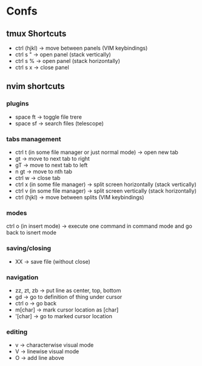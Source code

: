 # Confs

## tmux Shortcuts
* ctrl (hjkl) -> move between panels (VIM keybindings)
* ctrl s " -> open panel (stack vertically)
* ctrl s % -> open panel (stack horizontally)
* ctrl s x -> close panel

## nvim shortcuts
### plugins
* space ft -> toggle file trere
* space sf -> search files (telescope)

### tabs management
* ctrl t (in some file manager or just normal mode) -> open new tab
* gt -> move to next tab to right
* gT -> move to next tab to left
* n gt -> move to nth tab
* ctrl w -> close tab
* ctrl x (in some file manager) -> split screen horizontally (stack vertically) 
* ctrl v (in some file manager) -> split screen vertically (stack horizontally)
* ctrl (hjkl) -> move between splits (VIM keybindings)

### modes
ctrl o (in insert mode) -> execute one command in command mode and go back to isnert mode

### saving/closing
* XX -> save file (without close)

### navigation
* zz, zt, zb -> put line as center, top, bottom
* gd -> go to definition of thing under cursor
* ctrl o -> go back
* m[char] -> mark cursor location as [char]
* '[char] -> go to marked cursor location

### editing
* v -> characterwise visual mode
* V -> linewise visual mode
* O -> add line above


